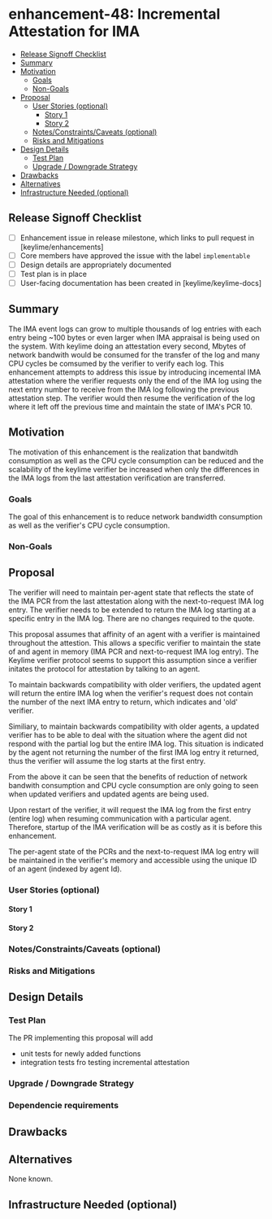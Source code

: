 <!--
**Note:** When your enhancement is complete, all of these comment blocks should be removed.

To get started with this template:

- [ ] **Create an issue in keylime/enhancements**
  When filing an enhancement tracking issue, please ensure to complete all
  fields in that template.  One of the fields asks for a link to the enhancement.  You
  can leave that blank until this enhancement is made a pull request, and then
  go back to the enhancement and add the link.
- [ ] **Make a copy of this template.**
 name it `NNNN-short-descriptive-title`, where `NNNN` is the issue number (with no
  leading-zero padding) assigned to your enhancement above.
- [ ] **Fill out this file as best you can.**
  At minimum, you should fill in the "Summary", and "Motivation" sections.
  These should be easy if you've preflighted the idea of the enhancement with the
  appropriate SIG(s).
- [ ] **Merge early and iterate.**
  Avoid getting hung up on specific details and instead aim to get the goals of
  the enhancement clarified and merged quickly.  The best way to do this is to just
  start with the high-level sections and fill out details incrementally in
  subsequent PRs.
-->
# enhancement-48: Incremental Attestation for IMA

<!--
This is the title of your enhancement.  Keep it short, simple, and descriptive.  A good
title can help communicate what the enhancement is and should be considered as part of
any review.
-->



<!--
A table of contents is helpful for quickly jumping to sections of a enhancement and for
highlighting any additional information provided beyond the standard enhancement
template.
-->

<!-- toc -->
- [Release Signoff Checklist](#release-signoff-checklist)
- [Summary](#summary)
- [Motivation](#motivation)
  - [Goals](#goals)
  - [Non-Goals](#non-goals)
- [Proposal](#proposal)
  - [User Stories (optional)](#user-stories-optional)
    - [Story 1](#story-1)
    - [Story 2](#story-2)
  - [Notes/Constraints/Caveats (optional)](#notesconstraintscaveats-optional)
  - [Risks and Mitigations](#risks-and-mitigations)
- [Design Details](#design-details)
  - [Test Plan](#test-plan)
  - [Upgrade / Downgrade Strategy](#upgrade--downgrade-strategy)
- [Drawbacks](#drawbacks)
- [Alternatives](#alternatives)
- [Infrastructure Needed (optional)](#infrastructure-needed-optional)
<!-- /toc -->

## Release Signoff Checklist

<!--
**ACTION REQUIRED:** In order to merge code into a release, there must be an
issue in [keylime/enhancements] referencing this enhancement and targeting a release**.

For enhancements that make changes to code or processes/procedures in core
Keylime i.e., [keylime/keylime], we require the following Release
Signoff checklist to be completed.

Check these off as they are completed for the Release Team to track. These
checklist items _must_ be updated for the enhancement to be released.
-->

- [ ] Enhancement issue in release milestone, which links to pull request in [keylime/enhancements]
- [ ] Core members have approved the issue with the label `implementable`
- [ ] Design details are appropriately documented
- [ ] Test plan is in place
- [ ] User-facing documentation has been created in [keylime/keylime-docs]

<!--
**Note:** This checklist is iterative and should be reviewed and updated every time this enhancement is being considered for a milestone.
-->

## Summary

<!--
This section is incredibly important for producing high quality user-focused
documentation such as release notes or a development roadmap.  It should be
possible to collect this information before implementation begins in order to
avoid requiring implementers to split their attention between writing release
notes and implementing the feature itself. Reviewers
should help to ensure that the tone and content of the `Summary` section is
useful for a wide audience.

A good summary is probably at least a paragraph in length.
-->

The IMA event logs can grow to multiple thousands of log entries with each
entry being ~100 bytes or even larger when IMA appraisal is being used on
the system. With keylime doing an attestation every second, Mbytes of
network bandwith would be consumed for the transfer of the log and many
CPU cycles be comsumed by the verifier to verify each log. This enhancement
attempts to address this issue by introducing incemental IMA attestation
where the verifier requests only the end of the IMA log using the next entry
number to receive from the IMA log following the previous attestation step.
The verifier would then resume the verification of the log where it left off
the previous time and maintain the state of IMA's PCR 10.

## Motivation

<!--
This section is for explicitly listing the motivation, goals and non-goals of
this enhancement.  Describe why the change is important and the benefits to users.
-->

The motivation of this enhancement is the realization that bandwitdh
consumption as well as the CPU cycle consumption can be reduced and the
scalability of the keylime verifier be increased when only the differences
in the IMA logs from the last attestation verification are transferred.

### Goals

<!--
List the specific goals of the enhancement.  What is it trying to achieve?  How will we
know that this has succeeded?
-->

The goal of this enhancement is to reduce network bandwidth consumption as well as
the verifier's CPU cycle consumption.

### Non-Goals

<!--
What is out of scope for this enhancement?  Listing non-goals helps to focus discussion
and make progress.
-->

## Proposal

<!--
This is where we get down to the specifics of what the proposal actually is.
This should have enough detail that reviewers can understand exactly what
you're proposing, but should not include things like API designs or
implementation.  The "Design Details" section below is for the real
nitty-gritty.
-->

The verifier will need to maintain per-agent state that reflects the state
of the IMA PCR from the last attestation along with the next-to-request
IMA log entry. The verifier needs to be extended to return the
IMA log starting at a specific entry in the IMA log. There are no changes
required to the quote.

This proposal assumes that affinity of an agent with a verifier is
maintained throughout the attestion. This allows a specific verifier
to maintain the state of and agent in memory (IMA PCR and next-to-request
IMA log entry). The Keylime verifier protocol seems to support this
assumption since a verifier initates the protocol for attestation by
talking to an agent.

To maintain backwards compatibility with older verifiers, the updated
agent will return the entire IMA log when the verifier's request does
not contain the number of the next IMA entry to return, which indicates
and 'old' verifier.

Similiary, to maintain backwards compatibility with older agents, a updated
verifier has to be able to deal with the situation where the agent did
not respond with the partial log but the entire IMA log. This situation
is indicated by the agent not returning the number of the first IMA log
entry it returned, thus the verifier will assume the log starts at
the first entry.

From the above it can be seen that the benefits of reduction of network
bandwith consumption and CPU cycle consumption are only going to seen
when updated verifiers and updated agents are being used.

Upon restart of the verifier, it will request the IMA log from the
first entry (entire log) when resuming communication with a particular
agent. Therefore, startup of the IMA verification will be as costly
as it is before this enhancement.

The per-agent state of the PCRs and the next-to-request IMA log entry
will be maintained in the verifier's memory and accessible using the
unique ID of an agent (indexed by agent Id).

### User Stories (optional)

<!--
Detail the things that people will be able to do if this enhancement is implemented.
Include as much detail as possible so that people can understand the "how" of
the system.  The goal here is to make this feel real for users without getting
bogged down.
-->

#### Story 1

#### Story 2

### Notes/Constraints/Caveats (optional)

<!--
What are the caveats to the proposal?
What are some important details that didn't come across above.
Go in to as much detail as necessary here.
This might be a good place to talk about core concepts and how they relate.
-->

### Risks and Mitigations

<!--
What are the risks of this proposal and how do we mitigate.  Think broadly.
For example, consider both security and how this will impact the larger
enhancement ecosystem.

How will security be reviewed and by whom?
-->

## Design Details

<!--
This section should contain enough information that the specifics of your
change are understandable.  This may include API specs (though not always
required) or even code snippets.  If there's any ambiguity about HOW your
proposal will be implemented, this is the place to discuss them.
-->

### Test Plan

<!--
**Note:** *Not required until targeted at a release.*

Consider the following in developing a test plan for this enhancement:
- Will there be e2e and integration tests, in addition to unit tests?
- How will it be tested in isolation vs with other components?

No need to outline all of the test cases, just the general strategy.  Anything
that would count as tricky in the implementation and anything particularly
challenging to test should be called out.

All code is expected to have adequate tests (eventually with coverage
expectations).
-->

The PR implementing this proposal will add
- unit tests for newly added functions
- integration tests fro testing incremental attestation

### Upgrade / Downgrade Strategy

<!--
If applicable, how will the component be upgraded and downgraded? Make sure
this is in the test plan.

Consider the following in developing an upgrade/downgrade strategy for this enhancement
-->

### Dependencie requirements

<!--
If your new change requires new dependencies, please outline and demonstrate that your selected dependency 
is well maintained and packaged in Keylime's supported Operating Systems (currently Debian Stable
and as of time writing Fedora 32/33). 

During code implementation you will also be expected to add the package to CI , the keylime ansible role and 
keylimes main installer (`keylime/installers.sh`).

If the package is not available in the supported Operated systems, the PR will not be merged into master. 

Adding the package in `requirements.txt` is not sufficent for master which is where we tag releases from. 

You may however be able to work within an experimental branch until a package is made available. If this is
the case, please outline it in this enhancement.

-->

## Drawbacks

<!--
Why should this enhancement _not_ be implemented?
-->

## Alternatives

<!--
What other approaches did you consider and why did you rule them out?  These do
not need to be as detailed as the proposal, but should include enough
information to express the idea and why it was not acceptable.
-->

None known.

## Infrastructure Needed (optional)

<!--
Use this section if you need things infrastructure related specific to your enhancement.  Examples include a
new subproject, repos requested, github webhook, changes to CI (travis).
-->
